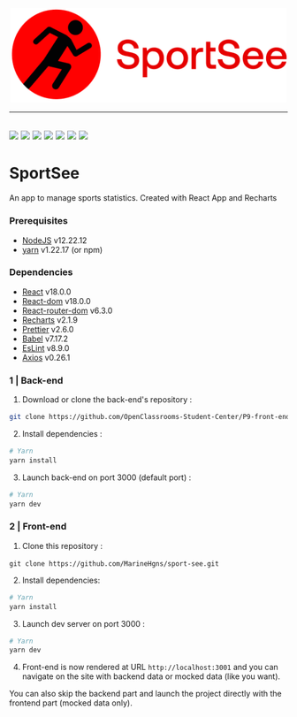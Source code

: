 <p align="center">
  <img src="/src/assets/logo.png" width="500px"alt="logo"/>
</p>

---
[![](https://img.shields.io/badge/JavaScript-323330?style=for-the-badge&logo=javascript&logoColor=F7DF1E)](/)
[![](https://img.shields.io/badge/React-20232A?style=for-the-badge&logo=react&logoColor=61DAFB)](https://fr.reactjs.org/)
[![](https://img.shields.io/badge/React_Router-CA4245?style=for-the-badge&logo=react-router&logoColor=white)](https://reactrouter.com/)
[![](https://img.shields.io/badge/GIT-E44C30?style=for-the-badge&logo=git&logoColor=white)](https://git-scm.com)
[![](https://img.shields.io/badge/Visual_Studio_Code-0078D4?style=for-the-badge&logo=visual%20studio%20code&logoColor=white)](https://code.visualstudio.com/)
[![](https://img.shields.io/badge/eslint-3A33D1?style=for-the-badge&logo=eslint&logoColor=white)](https://eslint.org/)
[![](https://img.shields.io/badge/prettier-1A2C34?style=for-the-badge&logo=prettier&logoColor=F7BA3E)](https://prettier.io/)
---
  

# SportSee
An app to manage sports statistics.
Created with React App and Recharts


### Prerequisites

- [NodeJS](https://nodejs.org/en/) v12.22.12
- [yarn](https://yarnpkg.com/) v1.22.17 (or npm)

### Dependencies

- [React](https://fr.reactjs.org/) v18.0.0
- [React-dom](https://www.npmjs.com/package/react-dom) v18.0.0
- [React-router-dom](https://v5.reactrouter.com/web/guides/quick-start) v6.3.0
- [Recharts](https://recharts.org/en-US/) v2.1.9
- [Prettier](https://prettier.io/) v2.6.0
- [Babel](https://babeljs.io/docs/en/) v7.17.2
- [EsLint](https://eslint.org/) v8.9.0
- [Axios](https://axios-http.com/) v0.26.1

### 1 | Back-end

1. Download or clone the back-end's repository :

```sh
git clone https://github.com/OpenClassrooms-Student-Center/P9-front-end-dashboard.git
```

2. Install dependencies :

```sh
# Yarn
yarn install
```

3. Launch back-end on port 3000 (default port) :

```sh
# Yarn
yarn dev
```

### 2 | Front-end

1. Clone this repository :

`git clone https://github.com/MarineHgns/sport-see.git`

2. Install dependencies:

```sh
# Yarn
yarn install
```

3. Launch dev server on port 3000 :

```sh
# Yarn
yarn dev
```

4. Front-end is now rendered at URL `http://localhost:3001` and you can navigate on the site with backend data or mocked data (like you want).

You can also skip the backend part and launch the project directly with the frontend part (mocked data only).
